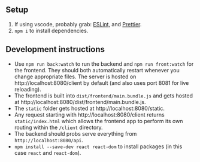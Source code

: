 
## Setup
1. If using vscode, probably grab: [ESLint](https://marketplace.visualstudio.com/items?itemName=dbaeumer.vscode-eslint), and [Prettier](https://marketplace.visualstudio.com/items?itemName=esbenp.prettier-vscode).
2. `npm i` to install dependencies.

## Development instructions
- Use `npm run back:watch` to run the backend and `npm run front:watch` for the frontend. They should both automatically restart whenever you change appropriate files. The server is hosted on http://localhost:8080/client by default (and also uses port 8081 for live reloading).
- The frontend is built into `dist/frontend/main.bundle.js` and gets hosted at http://localhost:8080/dist/frontend/main.bundle.js.
- The `static` folder gets hosted at http://localhost:8080/static.
- Any request starting with http://localhost:8080/client returns `static/index.html` which allows the frontend app to perform its own routing within the `/client` directory.
- The backend should probs serve everything from `http://localhost:8080/api`.
- `npm install --save-dev react react-dom` to install packages (in this case `react` and `react-dom`).
